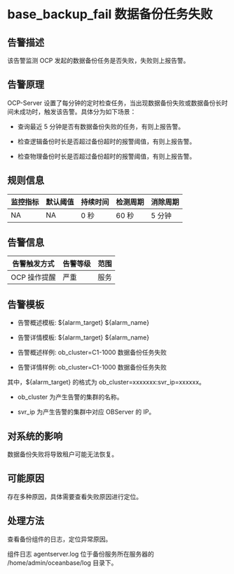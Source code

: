 base_backup_fail 数据备份任务失败 
==============================================



**告警描述** 
-----------------------------

该告警监测 OCP 发起的数据备份任务是否失败，失败则上报告警。

告警原理 
-------------------------

OCP-Server 设置了每分钟的定时检查任务，当出现数据备份失败或数据备份长时间未成功时，触发该告警。具体分为如下场景：

* 查询最近 5 分钟是否有数据备份失败的任务，有则上报告警。

  

* 检查逻辑备份时长是否超过备份超时的报警阈值，有则上报告警。

  

* 检查物理备份时长是否超过备份超时的报警阈值，有则上报告警。

  




**规则信息** 
-----------------------------



| 监控指标 | 默认阈值 | 持续时间 | 检测周期 | 消除周期 |
|------|------|------|------|------|
| NA   | NA   | 0 秒  | 60 秒 | 5 分钟 |



**告警信息** 
-----------------------------



|  告警触发方式  | 告警等级 | 范围 |
|----------|------|----|
| OCP 操作提醒 | 严重   | 服务 |



**告警模板** 
-----------------------------

* 告警概述模板: \${alarm_target} ${alarm_name}

  

* 告警详情模板: \${alarm_target} ${alarm_name}

  

* 告警概述样例: ob_cluster=C1-1000 数据备份任务失败

  

* 告警详情样例: ob_cluster=C1-1000 数据备份任务失败

  




其中，${alarm_target} 的格式为 ob_cluster=xxxxxxx:svr_ip=xxxxxx。

* ob_cluster 为产生告警的集群的名称。

  

* svr_ip 为产生告警的集群中对应 OBServer 的 IP。

  




**对系统的影响** 
-------------------------------

数据备份失败将导致租户可能无法恢复。

**可能原因** 
-----------------------------

存在多种原因，具体需要查看失败原因进行定位。

**处理方法** 
-----------------------------

查看备份组件的日志，定位异常原因。

组件日志 agentserver.log 位于备份服务所在服务器的 /home/admin/oceanbase/log 目录下。

